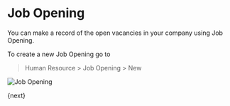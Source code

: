 # Job Opening

You can make a record of the open vacancies in your company using Job Opening.

To create a new Job Opening go to 

> Human Resource > Job Opening > New

<img class="screenshot" alt="Job Opening" src="/docs/assets/img/human-resources/job-opening.png">


{next}